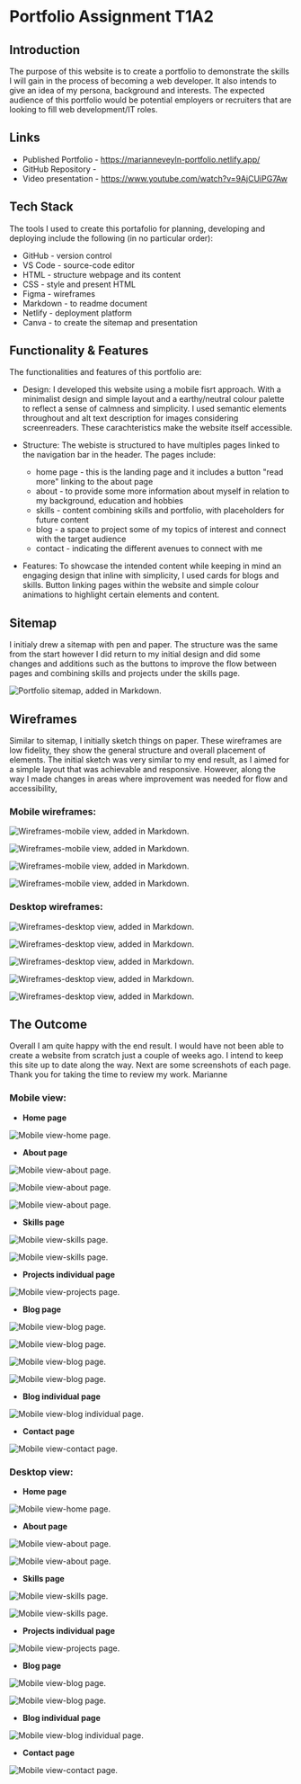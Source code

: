 # Portfolio Assignment T1A2
## Introduction
The purpose of this website is to create a portfolio to demonstrate the skills I will gain in the process of becoming a web developer. It also intends to give an idea of my persona, background and interests.
The expected audience of this portfolio would be potential employers or recruiters that are looking to fill web development/IT roles. 

## Links

- Published Portfolio - https://marianneveyln-portfolio.netlify.app/
- GitHub Repository -
- Video presentation - https://www.youtube.com/watch?v=9AjCUiPG7Aw

## Tech Stack
The tools I used to create this portafolio for planning, developing and deploying include the following (in no particular order):
- GitHub - version control
- VS Code - source-code editor
- HTML - structure webpage and its content
- CSS - style and present HTML
- Figma - wireframes
- Markdown - to readme document
- Netlify - deployment platform
- Canva - to create the sitemap and presentation

## Functionality & Features
The functionalities and features of this portfolio are:
* Design: I developed this website using a mobile fisrt approach. With a minimalist design and simple layout and a earthy/neutral colour palette to reflect a sense of calmness and simplicity. I used semantic elements throughout and alt text description for images considering screenreaders. These carachteristics make the website itself accessible.

* Structure: The webiste is structured to have multiples pages linked to the navigation bar in the header. The pages include:
  * home page - this is the landing page and it includes a button "read more" linking to the about page
  * about - to provide some more information about myself in relation to my background, education and hobbies
  * skills - content combining skills and portfolio, with placeholders for future content
  * blog - a space to project some of my topics of interest and connect with the target audience 
  * contact - indicating the different avenues to connect with me
* Features: To showcase the intended content while keeping in mind an engaging design that inline with simplicity, I used cards for blogs and skills. Button linking pages within the website and simple colour animations to highlight certain elements and content. 

## Sitemap
I initialy drew a sitemap with pen and paper. The structure was the same from the start however I did return to my initial design and did some changes and additions such as the buttons to improve the flow between pages and combining skills and projects under the skills page. 

![Portfolio sitemap, added in Markdown.](https://github.com/Marianne2109/T1A2/blob/main/docs/Sitemap%20and%20Wireframes/T1A2_Portfolio%20sitemap.png)
## Wireframes
Similar to sitemap, I initially sketch things on paper. These wireframes are low fidelity, they show the general structure and overall placement of elements.
The initial sketch was very similar to my end result, as I aimed for a simple layout that was achievable and responsive. However, along the way I made changes in areas where improvement was needed for flow and accessibility, 

### Mobile wireframes:
![Wireframes-mobile view, added in Markdown.](https://github.com/Marianne2109/T1A2/blob/main/docs/Sitemap%20and%20Wireframes/Mobile%20wireframes/T1A2_Wireframes%20Mobile.png)

![Wireframes-mobile view, added in Markdown.](https://github.com/Marianne2109/T1A2/blob/main/docs/Sitemap%20and%20Wireframes/Mobile%20wireframes/mobile-wireframes1.png)

![Wireframes-mobile view, added in Markdown.](https://github.com/Marianne2109/T1A2/blob/main/docs/Sitemap%20and%20Wireframes/Mobile%20wireframes/mobile-wireframes2.png)

![Wireframes-mobile view, added in Markdown.](https://github.com/Marianne2109/T1A2/blob/main/docs/Sitemap%20and%20Wireframes/Mobile%20wireframes/mobile-wireframes3.png)


### Desktop wireframes:
![Wireframes-desktop view, added in Markdown.](https://github.com/Marianne2109/T1A2/blob/main/docs/Sitemap%20and%20Wireframes/Desktop%20wireframes/T1A2_Wireframes%20Desktop.png)

![Wireframes-desktop view, added in Markdown.](https://github.com/Marianne2109/T1A2/blob/main/docs/Sitemap%20and%20Wireframes/Desktop%20wireframes/desktop-wireframes1.png)

![Wireframes-desktop view, added in Markdown.](https://github.com/Marianne2109/T1A2/blob/main/docs/Sitemap%20and%20Wireframes/Desktop%20wireframes/mobile-wireframes2.png)

![Wireframes-desktop view, added in Markdown.](https://github.com/Marianne2109/T1A2/blob/main/docs/Sitemap%20and%20Wireframes/Desktop%20wireframes/mobile-wireframes3.png)

![Wireframes-desktop view, added in Markdown.](https://github.com/Marianne2109/T1A2/blob/main/docs/Sitemap%20and%20Wireframes/Desktop%20wireframes/desktop-wireframes4.png)

  
## The Outcome 
Overall I am quite happy with the end result. I would have not been able to create a website from scratch just a couple of weeks ago. I intend to keep this site up to date along the way. 
Next are some screenshots of each page.
Thank you for taking the time to review my work.
Marianne

### Mobile view:
   * **Home page**

   ![Mobile view-home page.](https://github.com/Marianne2109/T1A2/blob/main/docs/Screenshots/Mobile%20view/home-mobile.png)

   
   * **About page**

   ![Mobile view-about page.](https://github.com/Marianne2109/T1A2/blob/main/docs/Screenshots/Mobile%20view/about1-mobile.png)
   
   ![Mobile view-about page.](https://github.com/Marianne2109/T1A2/blob/main/docs/Screenshots/Mobile%20view/about2-mobile.png)
   
   ![Mobile view-about page.](https://github.com/Marianne2109/T1A2/blob/main/docs/Screenshots/Mobile%20view/about3-mobile.png)


   * **Skills page**
     
   ![Mobile view-skills page.](https://github.com/Marianne2109/T1A2/blob/main/docs/Screenshots/Mobile%20view/skills1-mobile.png)

   
   ![Mobile view-skills page.](https://github.com/Marianne2109/T1A2/blob/main/docs/Screenshots/Mobile%20view/skills2-mobile.png)


   * **Projects individual page**
          
   ![Mobile view-projects page.](https://github.com/Marianne2109/T1A2/blob/main/docs/Screenshots/Mobile%20view/project-mobile.png)

   
   * **Blog page**
     
   ![Mobile view-blog page.](https://github.com/Marianne2109/T1A2/blob/main/docs/Screenshots/Mobile%20view/blog1-mobile.png)
   
   ![Mobile view-blog page.](https://github.com/Marianne2109/T1A2/blob/main/docs/Screenshots/Mobile%20view/blog2-mobile.png)
   
   ![Mobile view-blog page.](https://github.com/Marianne2109/T1A2/blob/main/docs/Screenshots/Mobile%20view/blog3-mobile.png)
   
   ![Mobile view-blog page.](https://github.com/Marianne2109/T1A2/blob/main/docs/Screenshots/Mobile%20view/blog4-mobile.png)


   * **Blog individual page**
     
   ![Mobile view-blog individual page.](https://github.com/Marianne2109/T1A2/blob/main/docs/Screenshots/Mobile%20view/blog.individual-mobile.png)


   * **Contact page**
     
   ![Mobile view-contact page.](https://github.com/Marianne2109/T1A2/blob/main/docs/Screenshots/Mobile%20view/contact-mobile.png)

   

### Desktop view:
   * **Home page**

   ![Mobile view-home page.](https://github.com/Marianne2109/T1A2/blob/main/docs/Screenshots/Desktop%20view/home-desktop.png)

   
   * **About page**

   ![Mobile view-about page.](https://github.com/Marianne2109/T1A2/blob/main/docs/Screenshots/Desktop%20view/about1-desktop.png)
   
   ![Mobile view-about page.](https://github.com/Marianne2109/T1A2/blob/main/docs/Screenshots/Desktop%20view/about2-desktop.png)


   * **Skills page**
     
   ![Mobile view-skills page.](https://github.com/Marianne2109/T1A2/blob/main/docs/Screenshots/Desktop%20view/skills1-desktop.png)

   
   ![Mobile view-skills page.](https://github.com/Marianne2109/T1A2/blob/main/docs/Screenshots/Desktop%20view/skills2-desktop.png)


   * **Projects individual page**
          
   ![Mobile view-projects page.](https://github.com/Marianne2109/T1A2/blob/main/docs/Screenshots/Desktop%20view/project-desktop.png)

   
   * **Blog page**
     
   ![Mobile view-blog page.](https://github.com/Marianne2109/T1A2/blob/main/docs/Screenshots/Desktop%20view/blog1-desktop.png)
   
   ![Mobile view-blog page.](https://github.com/Marianne2109/T1A2/blob/main/docs/Screenshots/Desktop%20view/blog2-desktop.png)


   * **Blog individual page**
     
   ![Mobile view-blog individual page.](https://github.com/Marianne2109/T1A2/blob/main/docs/Screenshots/Desktop%20view/blog.individual-desktop.png)


   * **Contact page**
     
   ![Mobile view-contact page.](https://github.com/Marianne2109/T1A2/blob/main/docs/Screenshots/Desktop%20view/contact-desktop.png)




